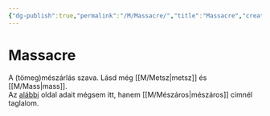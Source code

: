 ```yaml
---
{"dg-publish":true,"permalink":"/M/Massacre/","title":"Massacre","created":"2023-11-22T01:24","updated":"2024-10-25T23:20"}
---
```



# Massacre

A (tömeg)mészárlás szava. Lásd még [[M/Metsz\|metsz]] és [[M/Mass\|mass]].  
Az [alábbi](https://en.wiktionary.org/wiki/massacre) oldal adait mégsem itt, hanem [[M/Mészáros\|mészáros]] címnél taglalom.  